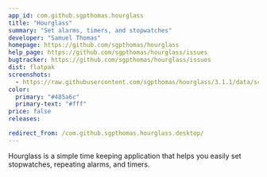 ```yaml
---
app_id: com.github.sgpthomas.hourglass
title: "Hourglass"
summary: "Set alarms, timers, and stopwatches"
developer: "Samuel Thomas"
homepage: https://github.com/sgpthomas/hourglass
help_page: https://github.com/sgpthomas/hourglass/issues
bugtracker: https://github.com/sgpthomas/hourglass/issues
dist: flatpak
screenshots:
  - https://raw.githubusercontent.com/sgpthomas/hourglass/3.1.1/data/screenshots/alarm.png
color:
  primary: "#485a6c"
  primary-text: "#fff"
price: false
releases:

redirect_from: /com.github.sgpthomas.hourglass.desktop/
---
```


<p>
      Hourglass is a simple time keeping application that helps you easily set stopwatches, repeating alarms, and timers.
    </p>